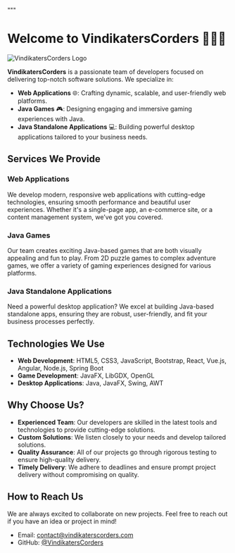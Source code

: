 """
# Welcome to **VindikatersCorders** 👨‍💻🚀

![VindikatersCorders Logo](#) <!-- Add a link to your organization logo -->

**VindikatersCorders** is a passionate team of developers focused on delivering top-notch software solutions. We specialize in:

- **Web Applications** 🌐: Crafting dynamic, scalable, and user-friendly web platforms.
- **Java Games** 🎮: Designing engaging and immersive gaming experiences with Java.
- **Java Standalone Applications** 💻: Building powerful desktop applications tailored to your business needs.

## Services We Provide

### Web Applications
We develop modern, responsive web applications with cutting-edge technologies, ensuring smooth performance and beautiful user experiences. Whether it's a single-page app, an e-commerce site, or a content management system, we’ve got you covered.

### Java Games
Our team creates exciting Java-based games that are both visually appealing and fun to play. From 2D puzzle games to complex adventure games, we offer a variety of gaming experiences designed for various platforms.

### Java Standalone Applications
Need a powerful desktop application? We excel at building Java-based standalone apps, ensuring they are robust, user-friendly, and fit your business processes perfectly.

## Technologies We Use

- **Web Development**: HTML5, CSS3, JavaScript, Bootstrap, React, Vue.js, Angular, Node.js, Spring Boot
- **Game Development**: JavaFX, LibGDX, OpenGL
- **Desktop Applications**: Java, JavaFX, Swing, AWT

## Why Choose Us?

- **Experienced Team**: Our developers are skilled in the latest tools and technologies to provide cutting-edge solutions.
- **Custom Solutions**: We listen closely to your needs and develop tailored solutions.
- **Quality Assurance**: All of our projects go through rigorous testing to ensure high-quality delivery.
- **Timely Delivery**: We adhere to deadlines and ensure prompt project delivery without compromising on quality.

## How to Reach Us

We are always excited to collaborate on new projects. Feel free to reach out if you have an idea or project in mind!

- Email: [contact@vindikaterscorders.com](mailto:vindikaters.official@outlook.com) 
- GitHub: [@VindikatersCorders](#) <!-- Add your GitHub link -->

